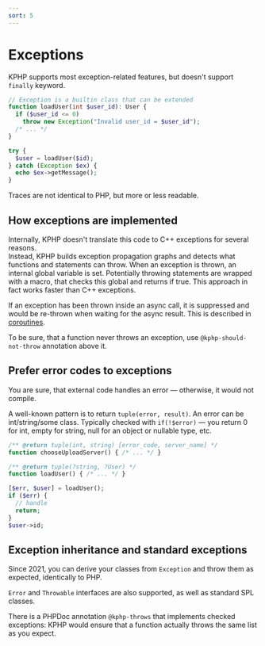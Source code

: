 ```yaml
---
sort: 5
---
```


# Exceptions 

KPHP supports most exception-related features, but doesn't support `finally` keyword. 
```php
// Exception is a builtin class that can be extended
function loadUser(int $user_id): User {
  if ($user_id <= 0)
    throw new Exception("Invalid user_id = $user_id");
  /* ... */
}

try {
  $user = loadUser($id);
} catch (Exception $ex) {
  echo $ex->getMessage();
}
```

Traces are not identical to PHP, but more or less readable.


## How exceptions are implemented

Internally, KPHP doesn't translate this code to C++ exceptions for several reasons.  
Instead, KPHP builds exception propagation graphs and detects what functions and statements can throw. When an exception is thrown, an internal global variable is set. Potentially throwing statements are wrapped with a macro, that checks this global and returns if true. This approach in fact works faster than C++ exceptions.

If an exception has been thrown inside an async call, it is suppressed and would be re-thrown when waiting for the async result. This is described in [coroutines](../best-practices/async-programming-forks.md).

To be sure, that a function never throws an exception, use `@kphp-should-not-throw` annotation above it.   


## Prefer error codes to exceptions

You are sure, that external code handles an error — otherwise, it would not compile.

A well-known pattern is to return `tuple(error, result)`. An error can be int/string/some class. Typically checked with `if(!$error)` — you return 0 for int, empty for string, null for an object or nullable type, etc.
```php
/** @return tuple(int, string) [error_code, server_name] */ 
function chooseUploadServer() { /* ... */ }

/** @return tuple(?string, ?User) */
function loadUser() { /* ... */ }

[$err, $user] = loadUser();
if ($err) {
  // handle
  return;
}
$user->id;
```


## Exception inheritance and standard exceptions

Since 2021, you can derive your classes from `Exception` and throw them as expected, identically to PHP.

`Error` and `Throwable` interfaces are also supported, as well as standard SPL classes.

There is a PHPDoc annotation `@kphp-throws` that implements checked exceptions: KPHP would ensure that a function actually throws the same list as you expect.
